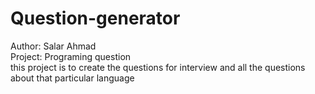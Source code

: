 # Question-generator
Author: Salar Ahmad
<br>
Project: Programing question
<br>
this project is to create the questions for interview and all the questions about  that particular language 
